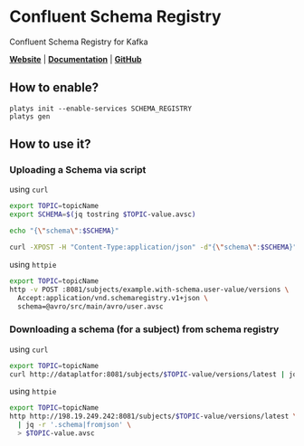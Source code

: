 # Confluent Schema Registry

Confluent Schema Registry for Kafka 

**[Website](https://docs.confluent.io/1.0/schema-registry/docs/intro.html)** | **[Documentation](https://docs.confluent.io/1.0/schema-registry/docs/intro.html)** | **[GitHub](https://github.com/confluentinc/schema-registry)**

## How to enable?

```
platys init --enable-services SCHEMA_REGISTRY
platys gen
```

## How to use it?

### Uploading a Schema via script

using `curl`

```bash
export TOPIC=topicName
export SCHEMA=$(jq tostring $TOPIC-value.avsc)

echo "{\"schema\":$SCHEMA}"

curl -XPOST -H "Content-Type:application/json" -d"{\"schema\":$SCHEMA}" http://198.19.249.242:8081/subjects/$TOPIC-value/versions
```

using `httpie`

```bash
export TOPIC=topicName
http -v POST :8081/subjects/example.with-schema.user-value/versions \
  Accept:application/vnd.schemaregistry.v1+json \
  schema=@avro/src/main/avro/user.avsc
```

### Downloading a schema (for a subject) from schema registry

using `curl`

```bash
export TOPIC=topicName
curl http://dataplatfor:8081/subjects/$TOPIC-value/versions/latest | jq -r '.schema|fromjson' > $TOPIC-value.avsc
```

using `httpie`


```bash
export TOPIC=topicName
http http://198.19.249.242:8081/subjects/$TOPIC-value/versions/latest \
  | jq -r '.schema|fromjson' \
  > $TOPIC-value.avsc
```
  
  